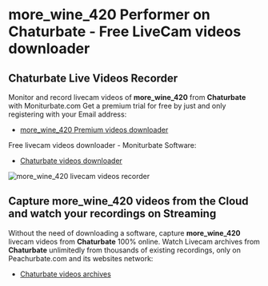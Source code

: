 # more_wine_420 Performer on Chaturbate - Free LiveCam videos downloader

## Chaturbate Live Videos Recorder

Monitor and record livecam videos of **more_wine_420** from **Chaturbate** with Moniturbate.com
Get a premium trial for free by just and only registering with your Email address:
* [more_wine_420 Premium videos downloader](https://moniturbate.com/request-demo-licence-key.html)

Free livecam videos downloader - Moniturbate Software:
* [Chaturbate videos downloader](https://moniturbate.com/moniturbate-download-software.html)

![more_wine_420 livecam videos recorder](https://peachurnet.com/templates/moniturbate-software.png)


## Capture more_wine_420 videos from the Cloud and watch your recordings on Streaming

Without the need of downloading a software, capture **more_wine_420** livecam videos from **Chaturbate** 100% online.
Watch Livecam archives from **Chaturbate** unlimitedly from thousands of existing recordings, only on Peachurbate.com and its websites network:
* [Chaturbate videos archives](https://peachurnet.com/)
